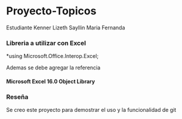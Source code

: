 # Proyecto-Topicos
Estudiante Kenner Lizeth Sayllin Maria Fernanda

### Libreria a utilizar con Excel

*using Microsoft.Office.Interop.Excel; 

Ademas se debe agregar la referencia 

#### Microsoft Excel 16.0 Object Library

### Reseña
Se creo este proyecto para demostrar el uso y la funcionalidad de git
